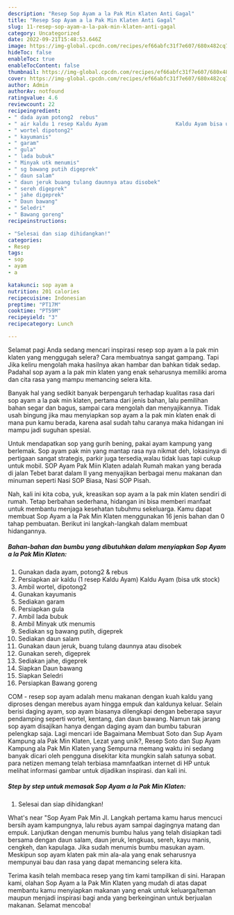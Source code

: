 ```yaml
---
description: "Resep Sop Ayam a la Pak Min Klaten Anti Gagal"
title: "Resep Sop Ayam a la Pak Min Klaten Anti Gagal"
slug: 11-resep-sop-ayam-a-la-pak-min-klaten-anti-gagal
category: Uncategorized
date: 2022-09-21T15:48:53.646Z
image: https://img-global.cpcdn.com/recipes/ef66abfc31f7e607/680x482cq70/sop-ayam-a-la-pak-min-klaten-foto-resep-utama.jpg
hideToc: false
enableToc: true
enableTocContent: false
thumbnail: https://img-global.cpcdn.com/recipes/ef66abfc31f7e607/680x482cq70/sop-ayam-a-la-pak-min-klaten-foto-resep-utama.jpg
cover: https://img-global.cpcdn.com/recipes/ef66abfc31f7e607/680x482cq70/sop-ayam-a-la-pak-min-klaten-foto-resep-utama.jpg
author: Admin
authorAv: notfound
ratingvalue: 4.6
reviewcount: 22
recipeingredient:
- " dada ayam potong2  rebus"
- " air kaldu 1 resep Kaldu Ayam                      Kaldu Ayam bisa utk stock"
- " wortel dipotong2"
- " kayumanis"
- " garam"
- " gula"
- " lada bubuk"
- " Minyak utk menumis"
- " sg bawang putih digeprek"
- " daun salam"
- " daun jeruk buang tulang daunnya atau disobek"
- " sereh digeprek"
- " jahe digeprek"
- " Daun bawang"
- " Seledri"
- " Bawang goreng"
recipeinstructions:

- "Selesai dan siap dihidangkan!"
categories:
- Resep
tags:
- sop
- ayam
- a

katakunci: sop ayam a 
nutrition: 201 calories
recipecuisine: Indonesian
preptime: "PT17M"
cooktime: "PT59M"
recipeyield: "3"
recipecategory: Lunch

---
```



Selamat pagi Anda sedang mencari inspirasi resep sop ayam a la pak min klaten yang menggugah selera? Cara membuatnya sangat gampang. Tapi Jika keliru mengolah maka hasilnya akan hambar dan bahkan tidak sedap. Padahal sop ayam a la pak min klaten yang enak seharusnya memiliki aroma dan cita rasa yang mampu memancing selera kita.


Banyak hal yang sedikit banyak berpengaruh terhadap kualitas rasa dari sop ayam a la pak min klaten, pertama dari jenis bahan, lalu pemilihan bahan segar dan bagus, sampai cara mengolah dan menyajikannya. Tidak usah bingung jika mau menyiapkan sop ayam a la pak min klaten enak di mana pun kamu berada, karena asal sudah tahu caranya maka hidangan ini mampu jadi suguhan spesial.

Untuk mendapatkan sop yang gurih bening, pakai ayam kampung yang berlemak. Sop ayam pak min yang mantap rasa nya nikmat deh, lokasinya di pertigaan sangat strategis, parkir juga tersedia,walau tidak luas tapi cukup untuk mobil. SOP Ayam Pak Miin Klaten adalah Rumah makan yang berada di jalan Tebet barat dalam II yang menyajikan berbagai menu makanan dan minuman seperti Nasi SOP Biasa, Nasi SOP Pisah.


Nah, kali ini kita coba, yuk, kreasikan sop ayam a la pak min klaten sendiri di rumah. Tetap berbahan sederhana, hidangan ini bisa memberi manfaat untuk membantu menjaga kesehatan tubuhmu sekeluarga. Kamu dapat membuat Sop Ayam a la Pak Min Klaten menggunakan 16 jenis bahan dan 0 tahap pembuatan. Berikut ini langkah-langkah dalam membuat hidangannya.

<!--inarticleads1-->

##### Bahan-bahan dan bumbu yang dibutuhkan dalam menyiapkan Sop Ayam a la Pak Min Klaten:

1. Gunakan  dada ayam, potong2 &amp; rebus
1. Persiapkan  air kaldu (1 resep Kaldu Ayam)                      Kaldu Ayam (bisa utk stock)
1. Ambil  wortel, dipotong2
1. Gunakan  kayumanis
1. Sediakan  garam
1. Persiapkan  gula
1. Ambil  lada bubuk
1. Ambil  Minyak utk menumis
1. Sediakan  sg bawang putih, digeprek
1. Sediakan  daun salam
1. Gunakan  daun jeruk, buang tulang daunnya atau disobek
1. Gunakan  sereh, digeprek
1. Sediakan  jahe, digeprek
1. Siapkan  Daun bawang
1. Siapkan  Seledri
1. Persiapkan  Bawang goreng


COM - resep sop ayam adalah menu makanan dengan kuah kaldu yang diproses dengan merebus ayam hingga empuk dan kaldunya keluar. Selain berisi daging ayam, sop ayam biasanya dilengkapi dengan beberapa sayur pendamping seperti wortel, kentang, dan daun bawang. Namun tak jarang sop ayam disajikan hanya dengan daging ayam dan bumbu taburan pelengkap saja. Lagi mencari ide Bagaimana Membuat Soto dan Sup Ayam Kampung ala Pak Min Klaten, Lezat yang unik?, Resep Soto dan Sup Ayam Kampung ala Pak Min Klaten yang Sempurna memang waktu ini sedang banyak dicari oleh pengguna disekitar kita mungkin salah satunya sobat. para netizen memang telah terbiasa mamnfaatkan internet di HP untuk melihat informasi gambar untuk dijadikan inspirasi. dan kali ini. 

<!--inarticleads2-->

##### Step by step untuk memasak Sop Ayam a la Pak Min Klaten:


1. Selesai dan siap dihidangkan!

What&#39;s near &#34;Sop Ayam Pak Min Jl. Langkah pertama kamu harus mencuci bersih ayam kampungnya, lalu rebus ayam sampai dagingnya matang dan empuk. Lanjutkan dengan menumis bumbu halus yang telah disiapkan tadi bersama dengan daun salam, daun jeruk, lengkuas, sereh, kayu manis, cengkeh, dan kapulaga. Jika sudah menumis bumbu masukan ayam. Meskipun sop ayam klaten pak min ala-ala yang enak seharusnya mempunyai bau dan rasa yang dapat memancing selera kita. 

Terima kasih telah membaca resep yang tim kami tampilkan di sini. Harapan kami, olahan Sop Ayam a la Pak Min Klaten yang mudah di atas dapat membantu kamu menyiapkan makanan yang enak untuk keluarga/teman maupun menjadi inspirasi bagi anda yang berkeinginan untuk berjualan makanan. Selamat mencoba!
